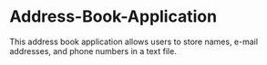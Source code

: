 # Address-Book-Application
This address book application allows users to store names, e-mail addresses, and phone numbers in a text file.
